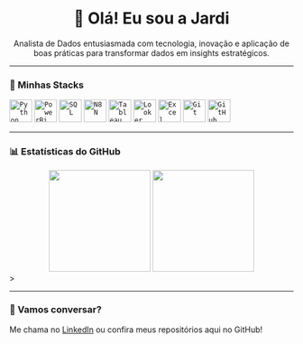 <h1 align="center">👋 Olá! Eu sou a Jardi</h1>

<p align="center">
Analista de Dados entusiasmada com tecnologia, inovação e aplicação de boas práticas para transformar dados em insights estratégicos.
</p>

---

### 🚀 Minhas Stacks
<code><img width="40px" src="https://cdn.jsdelivr.net/gh/devicons/devicon/icons/python/python-original.svg" title="Python"/></code>
<code><img width="40px" src="https://upload.wikimedia.org/wikipedia/commons/c/cf/New_Power_BI_Logo.svg" title="PowerBi"/></code>
<code><img width="40px" src="https://cdn.jsdelivr.net/gh/devicons/devicon/icons/sql/sql-original.svg" title="SQL"/></code>
<code><img width="40px" src="https://lobehub.com/icons/n8n" title="N8N"/></code>
<code><img width="40px" src="https://www.salesforce.com/content/dam/web/en_us/www/images/products/tableau/logo-tableau.png" title="Tableau"/></code>
<code><img width="40px" src="https://www.streamlinehq.com/icons/tag/looker-studio/looker-studio-1.svg" title="Looker Studio"/></code>
<code><img width="40px" src="https://upload.wikimedia.org/wikipedia/commons/5/51/Microsoft_Excel_2013_logo_%28light%29.svg" title="Excel"/></code>
<code><img width="40px" src="https://cdn.jsdelivr.net/gh/devicons/devicon/icons/git/git-original.svg" title="Git"/></code>
<code><img width="40px" src="https://cdn.jsdelivr.net/gh/devicons/devicon/icons/github/github-original.svg" title="GitHub"/></code>


---

### 📊 Estatísticas do GitHub

<div align="center">
  <img height="180em" src="https://github-readme-stats.vercel.app/api?username=RyanViniciusS&show_icons=true&theme=transparent&count_private=true" />
  <img height="180em" src="https://github-readme-stats.vercel.app/api/top-langs/?username=RyanViniciusS&layout=compact&langs_count=7&theme=transparent"/>
</div>
>

---

### 💬 Vamos conversar?

Me chama no [LinkedIn](https://www.linkedin.com/in/jardielen-chaves/) ou confira meus repositórios aqui no GitHub!
